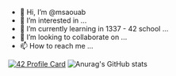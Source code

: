 -  👋 Hi, I’m @msaouab
- 👀 I’m interested in ...
- 🌱 I’m currently learning in 1337 - 42 school ...
- 💞️ I’m looking to collaborate on ...
- 📫 How to reach me ...

<!---
msaouab/msaouab is a ✨ special ✨ repository because its `README.md` (this file) appears on your GitHub profile.
You can click the Preview link to take a look at your changes.
--->
[![42 Profile Card](https://1337-readme.vercel.app/api/profile?cursus=42cursus&dark=true&login=msaouab)](https://github.com/mohouyizme/1337-readme)
![Anurag's GitHub stats](https://github-readme-stats.vercel.app/api?username=msaouab&show_icons=true&theme=cobalt)
